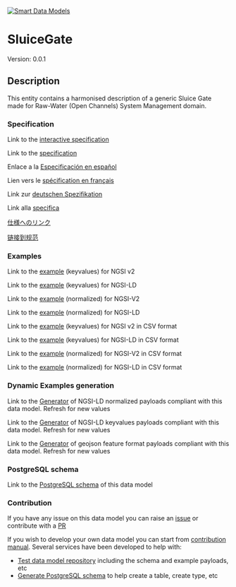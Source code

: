 [![Smart Data Models](https://smartdatamodels.org/wp-content/uploads/2022/01/SmartDataModels_logo.png "Logo")](https://smartdatamodels.org)
# SluiceGate
Version: 0.0.1

## Description 

This entity contains a harmonised description of a generic Sluice Gate made for Raw-Water (Open Channels) System Management domain.
### Specification

Link to the [interactive specification](https://swagger.lab.fiware.org/?url=https://smart-data-models.github.io/dataModel.OpenChannelManagement/SluiceGate/swagger.yaml)

Link to the [specification](https://github.com/smart-data-models/dataModel.OpenChannelManagement/blob/master/SluiceGate/doc/spec.md)

Enlace a la [Especificación en español](https://github.com/smart-data-models/dataModel.OpenChannelManagement/blob/master/SluiceGate/doc/spec_ES.md)

Lien vers le [spécification en français](https://github.com/smart-data-models/dataModel.OpenChannelManagement/blob/master/SluiceGate/doc/spec_FR.md)

Link zur [deutschen Spezifikation](https://github.com/smart-data-models/dataModel.OpenChannelManagement/blob/master/SluiceGate/doc/spec_DE.md)

Link alla [specifica](https://github.com/smart-data-models/dataModel.OpenChannelManagement/blob/master/SluiceGate/doc/spec_IT.md)

[仕様へのリンク](https://github.com/smart-data-models/dataModel.OpenChannelManagement/blob/master/SluiceGate/doc/spec_JA.md)

[链接到规范](https://github.com/smart-data-models/dataModel.OpenChannelManagement/blob/master/SluiceGate/doc/spec_ZH.md)
### Examples

Link to the [example](https://smart-data-models.github.io/dataModel.OpenChannelManagement/SluiceGate/examples/example.json) (keyvalues) for NGSI v2

Link to the [example](https://smart-data-models.github.io/dataModel.OpenChannelManagement/SluiceGate/examples/example.jsonld) (keyvalues) for NGSI-LD

Link to the [example](https://smart-data-models.github.io/dataModel.OpenChannelManagement/SluiceGate/examples/example-normalized.json) (normalized) for NGSI-V2

Link to the [example](https://smart-data-models.github.io/dataModel.OpenChannelManagement/SluiceGate/examples/example-normalized.jsonld) (normalized) for NGSI-LD

Link to the [example](https://smart-data-models.github.io/dataModel.OpenChannelManagement/SluiceGate/examples/example.json.csv) (keyvalues) for NGSI v2 in CSV format

Link to the [example](https://smart-data-models.github.io/dataModel.OpenChannelManagement/SluiceGate/examples/example.jsonld.csv) (keyvalues) for NGSI-LD in CSV format

Link to the [example](https://smart-data-models.github.io/dataModel.OpenChannelManagement/SluiceGate/examples/example-normalized.json.csv) (normalized) for NGSI-V2 in CSV format

Link to the [example](https://smart-data-models.github.io/dataModel.OpenChannelManagement/SluiceGate/examples/example-normalized.jsonld.csv) (normalized) for NGSI-LD in CSV format
### Dynamic Examples generation

Link to the [Generator](https://smartdatamodels.org/extra/ngsi-ld_generator.php?schemaUrl=https://raw.githubusercontent.com/smart-data-models/dataModel.OpenChannelManagement/master/SluiceGate/schema.json&email=info@smartdatamodels.org) of NGSI-LD normalized payloads compliant with this data model. Refresh for new values

Link to the [Generator](https://smartdatamodels.org/extra/ngsi-ld_generator_keyvalues.php?schemaUrl=https://raw.githubusercontent.com/smart-data-models/dataModel.OpenChannelManagement/master/SluiceGate/schema.json&email=info@smartdatamodels.org) of NGSI-LD keyvalues payloads compliant with this data model. Refresh for new values

Link to the [Generator](https://smartdatamodels.org/extra/geojson_features_generator.php?schemaUrl=https://raw.githubusercontent.com/smart-data-models/dataModel.OpenChannelManagement/master/SluiceGate/schema.json&email=info@smartdatamodels.org) of geojson feature format payloads compliant with this data model. Refresh for new values
### PostgreSQL schema

Link to the [PostgreSQL schema](https://smart-data-models.github.io/dataModel.OpenChannelManagement/SluiceGate/schema.sql) of this data model
### Contribution

 If you have any issue on this data model you can raise an [issue](https://github.com/smart-data-models/dataModel.OpenChannelManagement/issues)  or contribute with a [PR](https://github.com/smart-data-models/dataModel.OpenChannelManagement/pulls)

 If you wish to develop your own data model you can start from [contribution manual](https://bit.ly/contribution_manual). Several services have been developed to help with: 
 - [Test data model repository](https://smartdatamodels.org/index.php/data-models-contribution-api/) including the schema and example payloads, etc
 - [Generate PostgreSQL schema](https://smartdatamodels.org/index.php/sql-service/) to help create a table, create type, etc